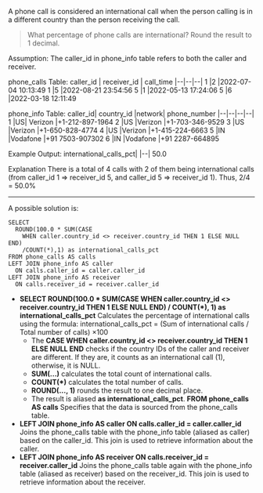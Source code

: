 A phone call is considered an international call when the person calling is in a different country than the person receiving the call.

>What percentage of phone calls are international? Round the result to 1 decimal.

Assumption:
The caller_id in phone_info table refers to both the caller and receiver.

phone_calls Table:
caller_id	| receiver_id	| call_time
|--|--|--|
1	|2	|2022-07-04 10:13:49
1	|5	|2022-08-21 23:54:56
5	|1	|2022-05-13 17:24:06
5	|6	|2022-03-18 12:11:49

phone_info Table:
caller_id|	country_id	|network|	phone_number
|--|--|--|--|
1	|US|	Verizon	|+1-212-897-1964
2	|US	|Verizon	|+1-703-346-9529
3	|US	|Verizon	|+1-650-828-4774
4	|US	|Verizon	|+1-415-224-6663
5	|IN	|Vodafone	|+91 7503-907302
6	|IN	|Vodafone	|+91 2287-664895

Example Output:
international_calls_pct|
|--|
50.0

Explanation
There is a total of 4 calls with 2 of them being international calls (from caller_id 1 => receiver_id 5, and caller_id 5 => receiver_id 1). Thus, 2/4 = 50.0%

***

A possible solution is:
```
SELECT  
  ROUND(100.0 * SUM(CASE 
    WHEN caller.country_id <> receiver.country_id THEN 1 ELSE NULL END)
    /COUNT(*),1) as international_calls_pct
FROM phone_calls AS calls
LEFT JOIN phone_info AS caller
  ON calls.caller_id = caller.caller_id
LEFT JOIN phone_info AS receiver
  ON calls.receiver_id = receiver.caller_id
```


* **SELECT ROUND(100.0 * SUM(CASE WHEN caller.country_id <> receiver.country_id THEN 1 ELSE NULL END) / COUNT(*), 1) as international_calls_pct**
Calculates the percentage of international calls using the formula: international_calls_pct = (Sum of international calls / Total number of calls) ×100
    * The **CASE WHEN caller.country_id <> receiver.country_id THEN 1 ELSE NULL END** checks if the country IDs of the caller and receiver are different. If they are, it counts as an international call (1), otherwise, it is NULL.
    * **SUM(...)** calculates the total count of international calls.
    * **COUNT(*)** calculates the total number of calls.
    * **ROUND(..., 1)** rounds the result to one decimal place.
    * The result is aliased **as international_calls_pct**.
**FROM phone_calls AS calls** Specifies that the data is sourced from the phone_calls table.
* **LEFT JOIN phone_info AS caller ON calls.caller_id = caller.caller_id**
Joins the phone_calls table with the phone_info table (aliased as caller) based on the caller_id. This join is used to retrieve information about the caller.
* **LEFT JOIN phone_info AS receiver ON calls.receiver_id = receiver.caller_id**
Joins the phone_calls table again with the phone_info table (aliased as receiver) based on the receiver_id. This join is used to retrieve information about the receiver.